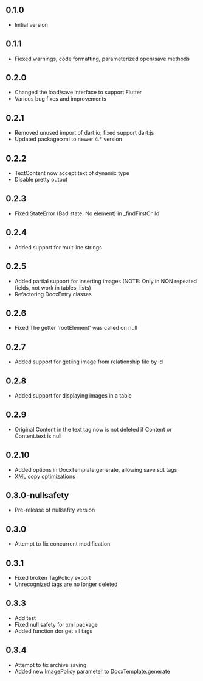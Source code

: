 ## 0.1.0
- Initial version

## 0.1.1
- Fiexed warnings, code formatting, parameterized open/save methods

## 0.2.0
- Сhanged the load/save interface to support Flutter
- Various bug fixes and improvements

## 0.2.1
- Removed unused import of dart:io, fixed support dart:js
- Updated package:xml to newer 4.* version

## 0.2.2
- TextContent now accept text of dynamic type
- Disable pretty output

## 0.2.3
- Fixed StateError (Bad state: No element) in _findFirstChild

## 0.2.4
- Added support for multiline strings

## 0.2.5
- Added partial support for inserting images (NOTE: Only in NON repeated fields, not work in tables, lists)
- Refactoring DocxEntry classes

## 0.2.6
- Fixed The getter 'rootElement' was called on null 

## 0.2.7
- Added support for getiing image from relationship file by id

## 0.2.8
- Added support for displaying images in a table

## 0.2.9
- Original Content in the text tag now is not deleted if Content or Content.text is null

## 0.2.10
- Added options in DocxTemplate.generate, allowing save sdt tags
- XML copy optimizations 

## 0.3.0-nullsafety
- Pre-release of nullsafity version

## 0.3.0
- Attempt to fix concurrent modification

## 0.3.1
- Fixed broken TagPolicy export
- Unrecognized tags are no longer deleted

## 0.3.3
- Add test
- Fixed null safety for xml package
- Added function dor get all tags

## 0.3.4
- Attempt to fix archive saving
- Added new ImagePolicy parameter to DocxTemplate.generate